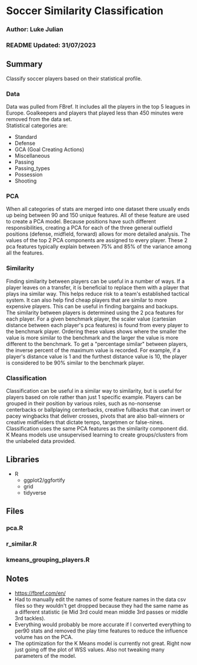 # Soccer Similarity Classification
### Author: Luke Julian
### README Updated: 31/07/2023
## Summary
Classify soccer players based on their statistical profile.
### Data
Data was pulled from FBref. It includes all the players in the top 5 leagues in Europe. Goalkeepers and players that played less than 450 minutes were removed from the data set.  
Statistical categories are:
- Standard
- Defense
- GCA (Goal Creating Actions)
- Miscellaneous
- Passing
- Passing_types
- Possession
- Shooting
### PCA
When all categories of stats are merged into one dataset there usually ends up being between 90 and 150 unique features. All of these feature are used to create a PCA model. Because positions have such different responsibilities, creating a PCA for each of the three general outfield positions (defense, midfield, forward) allows for more detailed analysis. The values of the top 2 PCA components are assigned to every player. These 2 pca features typically explain between 75% and 85% of the variance among all the features.
### Similarity
Finding similarity between players can be useful in a number of ways. If a player leaves on a transfer, it is beneficial to replace them with a player that plays ina similar way. This helps reduce risk to a team's established tactical system. It can also help find cheap players that are similar to more expensive players. This can be useful in finding bargains and backups.  
The similarity between players is determined using the 2 pca features for each player. For a given benchmark player, the scaler value (cartesian distance between each player's pca features) is found from every player to the benchmark player. Ordering these values shows where the smaller the value is more similar to the benchmark and the larger the value is more different to the benchmark. To get a "percentage similar" between players, the inverse percent of the maximum value is recorded. For example, if a player's distance value is 1 and the furthest distance value is 10, the player is considered to be 90% similar to the benchmark player.
### Classification
Classification can be useful in a similar way to similarity, but is useful for players based on role rather than just 1 specific example. Players can be grouped in their position by various roles, such as no-nonsense centerbacks or ballplaying centerbacks, creative fullbacks that can invert or pacey wingbacks that deliver crosses, pivots that are also ball-winners or  creative midfielders that dictate tempo, targetmen or false-nines.  
Classification uses the same PCA features as the similarity component did.  K Means models use unsupervised learning to create groups/clusters from the unlabeled data provided.
## Libraries
- R
  - ggplot2/ggfortify
  - grid
  - tidyverse
## Files
### pca.R
### r_similar.R
### kmeans_grouping_players.R
## Notes
- https://fbref.com/en/
- Had to manually edit the names of some feature names in the data csv files so they wouldn't get dropped because they had the same name as a different statistic (ie Mid 3rd could mean middle 3rd passes or middle 3rd tackles).
- Everything would probably be more accurate if I converted everything to per90 stats and removed the play time features to reduce the influence volume has on the PCA.
- The optimization for the K Means model is currently not great. Right now just going off the plot of WSS values. Also not tweaking many parameters of the model.

